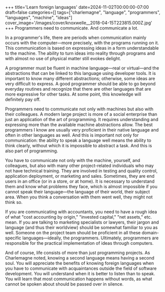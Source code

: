 +++
title='Learn foreign languages'
date=2024-11-02T00:00:00-07:00
draft=false
categories=[]
tags=["charlemagne", "language", "programmers", "languages", "machine", "ideas"]
cover_image='/images/cover/knoxwelle__2018-04-15T223815.000Z.jpg'
+++
Programmers need to communicate. And communicate a lot.

In a programmer's life, there are periods when communication mainly occurs with the computer—more precisely, with the programs running on it. This communication is based on expressing ideas in a form understandable to the machine. The ability to turn ideas into reality through programs and with almost no use of physical matter still evokes delight.

A programmer must be fluent in machine language—real or virtual—and the abstractions that can be linked to this language using developer tools. It is important to know many different abstractions; otherwise, some ideas are very difficult to express. A good programmer should be able to go beyond everyday routines and recognize that there are other languages that are more expressive for other tasks. At some point, this knowledge will definitely pay off.

Programmers need to communicate not only with machines but also with their colleagues. A modern large project is more of a social enterprise than just an application of the art of programming. It requires understanding and expressing more than the available machine abstractions allow. The best programmers I know are usually very proficient in their native language and often in other languages as well. And this is important not only for communication: the ability to speak a language well means the ability to think clearly, without which it is impossible to abstract a task. And this is also part of programming.

You have to communicate not only with the machine, yourself, and colleagues, but also with many other project-related individuals who may not have technical training. They are involved in testing and quality control, application deployment, or marketing and sales. Sometimes, they are end users in an office (or in a store, or at home). It is necessary to understand them and know what problems they face, which is almost impossible if you cannot speak their language—the language of their world, their subject area. When you think a conversation with them went well, they might not think so.

If you are communicating with accountants, you need to have a rough idea of what "cost accounting by origin," "invested capital," "net assets," etc. mean. If you are talking to marketing specialists or lawyers, their jargon and language (and thus their worldview) should be somewhat familiar to you as well. Someone on the project team should be proficient in all these domain-specific languages—ideally, the programmers. Ultimately, programmers are responsible for the practical implementation of ideas through computers.

And of course, life consists of more than just programming projects. As Charlemagne noted, knowing a second language means having a second soul. You will appreciate the benefits of knowing foreign languages when you have to communicate with acquaintances outside the field of software development. You will understand when it is better to listen than to speak. You will learn that most communication happens without words, as what cannot be spoken about should be passed over in silence.